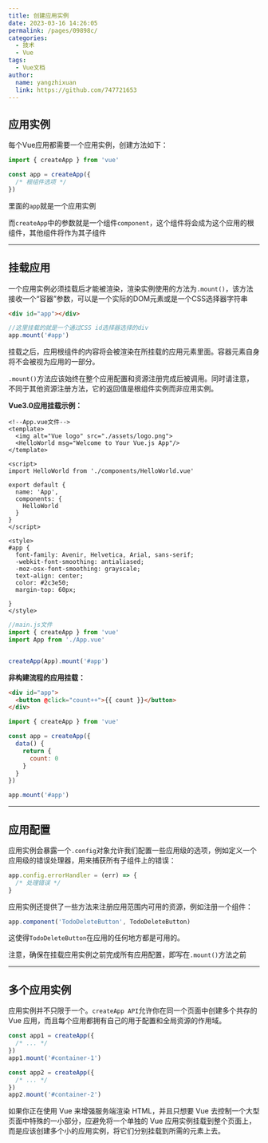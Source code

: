 ```yaml
---
title: 创建应用实例
date: 2023-03-16 14:26:05
permalink: /pages/09898c/
categories:
  - 技术
  - Vue
tags:
  - Vue文档
author: 
  name: yangzhixuan
  link: https://github.com/747721653
---
```

## 应用实例
每个Vue应用都需要一个应用实例，创建方法如下：
```js
import { createApp } from 'vue'

const app = createApp({
  /* 根组件选项 */
})
```
里面的`app`就是一个应用实例

而`createApp`中的参数就是一个组件`component`，这个组件将会成为这个应用的根组件，其他组件将作为其子组件

---------------------------------------------

## 挂载应用
一个应用实例必须挂载后才能被渲染，渲染实例使用的方法为`.mount()`，该方法接收一个“容器”参数，可以是一个实际的DOM元素或是一个CSS选择器字符串
```html
<div id="app"></div>
```
```js
//这里挂载的就是一个通过CSS id选择器选择的div
app.mount('#app')
```
挂载之后，应用根组件的内容将会被渲染在所挂载的应用元素里面。容器元素自身将不会被视为应用的一部分。

`.mount()`方法应该始终在整个应用配置和资源注册完成后被调用。同时请注意，不同于其他资源注册方法，它的返回值是根组件实例而非应用实例。

**Vue3.0应用挂载示例：**
```vue
<!--App.vue文件-->
<template>
  <img alt="Vue logo" src="./assets/logo.png">
  <HelloWorld msg="Welcome to Your Vue.js App"/>
</template>

<script>
import HelloWorld from './components/HelloWorld.vue'

export default {
  name: 'App',
  components: {
    HelloWorld
  }
}
</script>

<style>
#app {
  font-family: Avenir, Helvetica, Arial, sans-serif;
  -webkit-font-smoothing: antialiased;
  -moz-osx-font-smoothing: grayscale;
  text-align: center;
  color: #2c3e50;
  margin-top: 60px;

}
</style>
```
```js
//main.js文件
import { createApp } from 'vue'
import App from './App.vue'


createApp(App).mount('#app')
```

**非构建流程的应用挂载：**
```html
<div id="app">
  <button @click="count++">{{ count }}</button>
</div>
```
```js
import { createApp } from 'vue'

const app = createApp({
  data() {
    return {
      count: 0
    }
  }
})

app.mount('#app')
```

------------------------------------
## 应用配置
应用实例会暴露一个`.config`对象允许我们配置一些应用级的选项，例如定义一个应用级的错误处理器，用来捕获所有子组件上的错误：
```js
app.config.errorHandler = (err) => {
  /* 处理错误 */
}
```
应用实例还提供了一些方法来注册应用范围内可用的资源，例如注册一个组件：
```js
app.component('TodoDeleteButton', TodoDeleteButton)
```
这使得`TodoDeleteButton`在应用的任何地方都是可用的。

注意，确保在挂载应用实例之前完成所有应用配置，即写在`.mount()`方法之前

-------------------------------------
## 多个应用实例
应用实例并不只限于一个。`createApp API`允许你在同一个页面中创建多个共存的 Vue 应用，而且每个应用都拥有自己的用于配置和全局资源的作用域。
```js
const app1 = createApp({
  /* ... */
})
app1.mount('#container-1')

const app2 = createApp({
  /* ... */
})
app2.mount('#container-2')
```
如果你正在使用 Vue 来增强服务端渲染 HTML，并且只想要 Vue 去控制一个大型页面中特殊的一小部分，应避免将一个单独的 Vue 应用实例挂载到整个页面上，而是应该创建多个小的应用实例，将它们分别挂载到所需的元素上去。